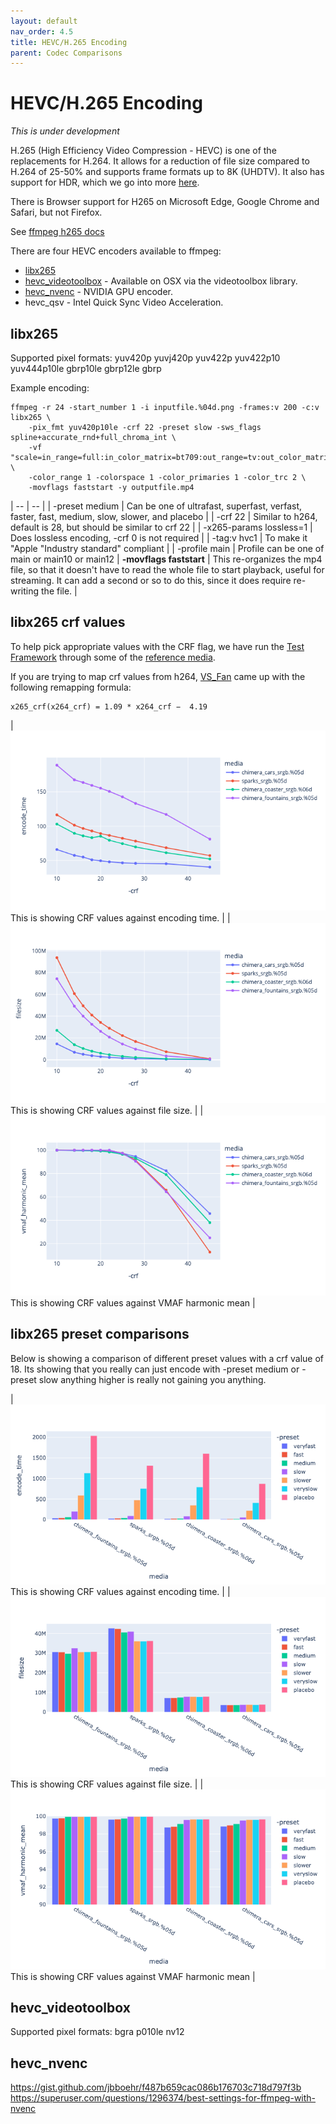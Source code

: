 ```yaml
---
layout: default
nav_order: 4.5
title: HEVC/H.265 Encoding
parent: Codec Comparisons
---
```


# HEVC/H.265 Encoding

*This is under development*

H.265 (High Efficiency Video Compression - HEVC) is one of the replacements for H.264. It allows for a reduction of file size compared to H.264 of 25-50% and supports frame formats up to 8K (UHDTV). It also has support for HDR, which we go into more [here](enctests/HDR_Encoding.md).

There is Browser support for H265 on Microsoft Edge, Google Chrome and Safari, but not Firefox.

See [ffmpeg h265 docs](https://trac.ffmpeg.org/wiki/Encode/H.265)

There are four HEVC encoders available to ffmpeg:
   * [libx265](libx265)
   * [hevc_videotoolbox](#hevc_videotoolbox) - Available on OSX via the videotoolbox library.
   * [hevc_nvenc](#hevc_nvenc) - NVIDIA GPU encoder.
   * hevc_qsv - Intel Quick Sync Video Acceleration.

## libx265

Supported pixel formats: 
yuv420p
yuvj420p
yuv422p
yuv422p10
yuv444p10le
gbrp10le
gbrp12le
gbrp

Example encoding:

<!---
name: test_h265
sources: 
- sourceimages/chip-chart-1080-16bit-noicc.png.yml
comparisontest:
   - testtype: idiff
     compare_image: ../sourceimages/chip-chart-1080-16bit-noicc-yuv420p10le.png
   - testtype: assertresults
     tests:
     - assert: less
       value: max_error
       less: 0.00195
-->
```
ffmpeg -r 24 -start_number 1 -i inputfile.%04d.png -frames:v 200 -c:v libx265 \
    -pix_fmt yuv420p10le -crf 22 -preset slow -sws_flags spline+accurate_rnd+full_chroma_int \
    -vf "scale=in_range=full:in_color_matrix=bt709:out_range=tv:out_color_matrix=bt709" \
    -color_range 1 -colorspace 1 -color_primaries 1 -color_trc 2 \
    -movflags faststart -y outputfile.mp4
```


| -- | -- |
| -preset medium | Can be one of ultrafast, superfast, verfast, faster, fast, medium, slow, slower, and placebo |
| -crf 22 | Similar to h264, default is 28, but should be similar to crf 22 |
| -x265-params lossless=1 | Does lossless encoding, -crf 0 is not required |
| -tag:v hvc1 | To make it "Apple "Industry standard" compliant |
| -profile main | Profile can be one of main or main10 or main12 |
**-movflags faststart** | This re-organizes the mp4 file, so that it doesn't have to read the whole file to start playback, useful for streaming. It can add a second or so to do this, since it does require re-writing the file. |
## libx265 crf values

To help pick appropriate values with the CRF flag, we have run the [Test Framework](enctests/README.html) through some of the [reference media](enctests/sources/enc_sources/README.html).

If you are trying to map crf values from h264, [VS_Fan](http://forum.doom9.net/showthread.php?p=1940750) came up with the following remapping formula:
```
x265_crf(x264_crf) = 1.09 * x264_crf −  4.19
```

| ![](enctests/reference-results/hevc-crf-test-encode_time.png)  This is showing CRF values against encoding time. |
| ![](enctests/reference-results/hevc-crf-test-filesize.png) This is showing CRF values against file size. |
| ![](enctests/reference-results/hevc-crf-test-vmaf_harmonic_mean.png) This is showing CRF values against VMAF harmonic mean |

## libx265 preset comparisons

Below is showing a comparison of different preset values with a crf value of 18.
Its showing that you really can just encode with -preset medium or -preset slow anything higher is really not gaining you anything.

| ![](enctests/reference-results/hevc-test-encode_time.png)  This is showing CRF values against encoding time. |
| ![](enctests/reference-results/hevc-test-filesize.png) This is showing CRF values against file size. |
| ![](enctests/reference-results/hevc-test-vmaf_harmonic_mean.png) This is showing CRF values against VMAF harmonic mean |


## hevc_videotoolbox

Supported pixel formats: 
bgra
p010le
nv12

## hevc_nvenc

https://gist.github.com/jbboehr/f487b659cac086b176703c718d797f3b
https://superuser.com/questions/1296374/best-settings-for-ffmpeg-with-nvenc


